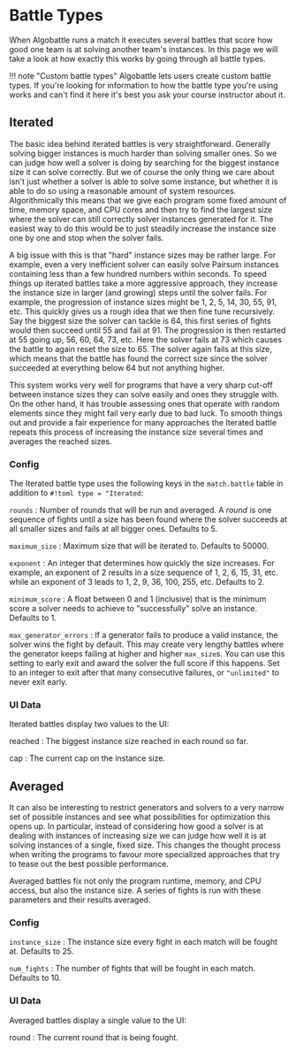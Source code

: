 # Battle Types

When Algobattle runs a match it executes several battles that score how good one team is at solving another team's
instances. In this page we will take a look at how exactly this works by going through all battle types.

!!! note "Custom battle types"
    Algobattle lets users create custom battle types. If you're looking for information to how the battle type you're
    using works and can't find it here it's best you ask your course instructor about it.

## Iterated

The basic idea behind iterated battles is very straightforward. Generally solving bigger instances is much harder than
solving smaller ones. So we can judge how well a solver is doing by searching for the biggest instance size it can
solve correctly. But we of course the only thing we care about isn't just whether a solver is able to solve some
instance, but whether it is able to do so using a reasonable amount of system resources. 
Algorithmically this means that we give each program some fixed amount of time, memory space, and CPU cores and then
try to find the largest size where the solver can still correctly solver instances generated for it. The easiest way to
do this would be to just steadily increase the instance size one by one and stop when the solver fails.

A big issue with this is that "hard" instance sizes may be rather large. For example, even a very inefficient solver
can easily solve Pairsum instances containing less than a few hundred numbers within seconds. To speed things up
iterated battles take a more aggressive approach, they increase the instance size in larger (and growing) steps until
the solver fails. For example, the progression of instance sizes might be 1, 2, 5, 14, 30, 55, 91, etc. This quickly
gives us a rough idea that we then fine tune recursively. Say the biggest size the solver can tackle is 64, this first
series of fights would then succeed until 55 and fail at 91. The progression is then restarted at 55 going up, 56, 60, 64,
73, etc. Here the solver fails at 73 which causes the battle to again reset the size to 65. The solver again fails at
this size, which means that the battle has found the correct size since the solver succeeded at everything below 64 but
not anything higher.

This system works very well for programs that have a very sharp cut-off between instance sizes they can solve easily and
ones they struggle with. On the other hand, it has trouble assessing ones that operate with random elements since they
might fail very early due to bad luck. To smooth things out and provide a fair experience for many approaches the
Iterated battle repeats this process of increasing the instance size several times and averages the reached sizes.

### Config

The Iterated battle type uses the following keys in the `match.battle` table in addition to `#!toml type = "Iterated`:

`rounds`
: Number of rounds that will be run and averaged. A _round_ is one sequence of fights until a size has been found
where the solver succeeds at all smaller sizes and fails at all bigger ones. Defaults to 5.

`maximum_size`
: Maximum size that will be iterated to. Defaults to 50000.

`exponent`
: An integer that determines how quickly the size increases. For example, an exponent of 2 results in a size sequence
of 1, 2, 6, 15, 31, etc. while an exponent of 3 leads to 1, 2, 9, 36, 100, 255, etc. Defaults to 2.

`minimum_score`
: A float between 0 and 1 (inclusive) that is the minimum score a solver needs to achieve to "successfully" solve
an instance. Defaults to 1.

`max_generator_errors`
: If a generator fails to produce a valid instance, the solver wins the fight by default. This may create very lengthy
battles where the generator keeps failing at higher and higher `max_size`s. You can use this setting to early exit and
award the solver the full score if this happens. Set to an integer to exit after that many consecutive failures, or
`"unlimited"` to never exit early.

### UI Data

Iterated battles display two values to the UI:

reached
: The biggest instance size reached in each round so far.

cap
: The current cap on the instance size.

## Averaged

It can also be interesting to restrict generators and solvers to a very narrow set of possible instances and see what
possibilities for optimization this opens up. In particular, instead of considering how good a solver is at dealing
with instances of increasing size we can judge how well it is at solving instances of a single, fixed size. This
changes the thought process when writing the programs to favour more specialized approaches that try to tease out the
best possible performance.

Averaged battles fix not only the program runtime, memory, and CPU access, but also the instance size. A series of
fights is run with these parameters and their results averaged.

### Config

`instance_size`
: The instance size every fight in each match will be fought at. Defaults to 25.

`num_fights`
: The number of fights that will be fought in each match. Defaults to 10.

### UI Data

Averaged battles display a single value to the UI:

round
: The current round that is being fought.
